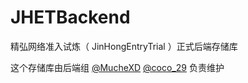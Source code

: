 # JHETBackend
精弘网络准入试炼（ JinHongEntryTrial ）正式后端存储库

这个存储库由后端组 [@MucheXD](https://github.com/MucheXD) [@coco_29](https://github.com/tonyp8) 负责维护
